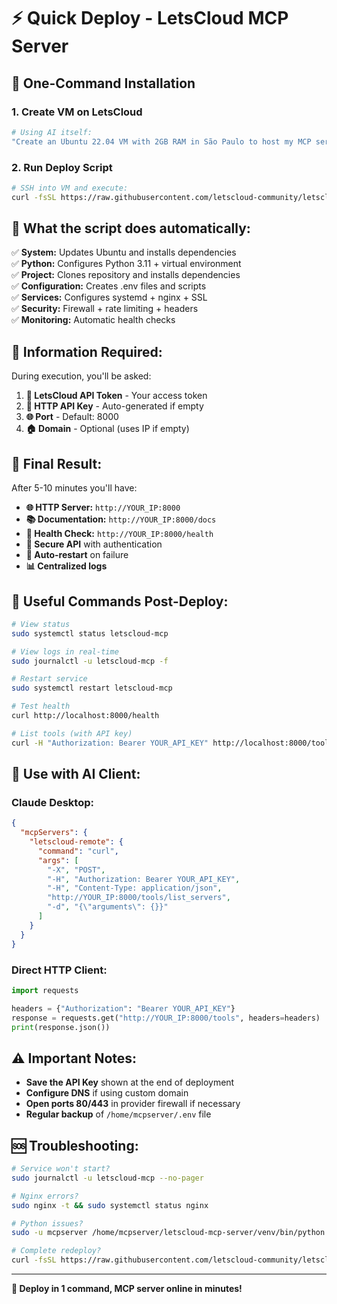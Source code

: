 # ⚡ Quick Deploy - LetsCloud MCP Server

## 🚀 **One-Command Installation**

### **1. Create VM on LetsCloud**
```bash
# Using AI itself:
"Create an Ubuntu 22.04 VM with 2GB RAM in São Paulo to host my MCP server"
```

### **2. Run Deploy Script**
```bash
# SSH into VM and execute:
curl -fsSL https://raw.githubusercontent.com/letscloud-community/letscloud-mcp-server/refs/heads/main/scripts/deploy.sh | bash
```

## 🎯 **What the script does automatically:**

✅ **System:** Updates Ubuntu and installs dependencies  
✅ **Python:** Configures Python 3.11 + virtual environment  
✅ **Project:** Clones repository and installs dependencies  
✅ **Configuration:** Creates .env files and scripts  
✅ **Services:** Configures systemd + nginx + SSL  
✅ **Security:** Firewall + rate limiting + headers  
✅ **Monitoring:** Automatic health checks  

## 📝 **Information Required:**

During execution, you'll be asked:

1. **🔑 LetsCloud API Token** - Your access token  
2. **🔐 HTTP API Key** - Auto-generated if empty  
3. **🌐 Port** - Default: 8000  
4. **🏠 Domain** - Optional (uses IP if empty)  

## 🎉 **Final Result:**

After 5-10 minutes you'll have:

- **🌐 HTTP Server:** `http://YOUR_IP:8000`
- **📚 Documentation:** `http://YOUR_IP:8000/docs`  
- **💊 Health Check:** `http://YOUR_IP:8000/health`
- **🔐 Secure API** with authentication
- **🔄 Auto-restart** on failure
- **📊 Centralized logs**

## 🔧 **Useful Commands Post-Deploy:**

```bash
# View status
sudo systemctl status letscloud-mcp

# View logs in real-time  
sudo journalctl -u letscloud-mcp -f

# Restart service
sudo systemctl restart letscloud-mcp

# Test health
curl http://localhost:8000/health

# List tools (with API key)
curl -H "Authorization: Bearer YOUR_API_KEY" http://localhost:8000/tools
```

## 🚀 **Use with AI Client:**

### **Claude Desktop:**
```json
{
  "mcpServers": {
    "letscloud-remote": {
      "command": "curl",
      "args": [
        "-X", "POST", 
        "-H", "Authorization: Bearer YOUR_API_KEY",
        "-H", "Content-Type: application/json",
        "http://YOUR_IP:8000/tools/list_servers",
        "-d", "{\"arguments\": {}}"
      ]
    }
  }
}
```

### **Direct HTTP Client:**
```python
import requests

headers = {"Authorization": "Bearer YOUR_API_KEY"}
response = requests.get("http://YOUR_IP:8000/tools", headers=headers)
print(response.json())
```

## ⚠️ **Important Notes:**

- **Save the API Key** shown at the end of deployment
- **Configure DNS** if using custom domain  
- **Open ports 80/443** in provider firewall if necessary
- **Regular backup** of `/home/mcpserver/.env` file

## 🆘 **Troubleshooting:**

```bash
# Service won't start?
sudo journalctl -u letscloud-mcp --no-pager

# Nginx errors?
sudo nginx -t && sudo systemctl status nginx

# Python issues?
sudo -u mcpserver /home/mcpserver/letscloud-mcp-server/venv/bin/python -c "import letscloud_mcp_server; print('OK')"

# Complete redeploy?
curl -fsSL https://raw.githubusercontent.com/letscloud-community/letscloud-mcp-server/refs/heads/main/scripts/deploy.sh | bash
```

---

**🎯 Deploy in 1 command, MCP server online in minutes!** 